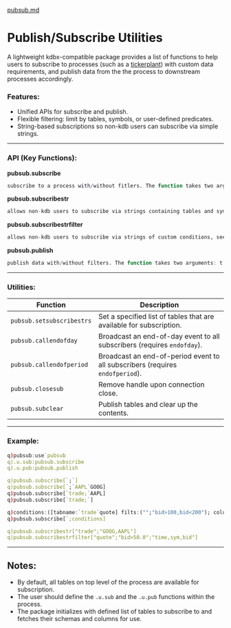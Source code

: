[pubsub.md](https://github.com/user-attachments/files/22662173/pubsub.md)
# Publish/Subscribe Utilities


A lightweight kdbx-compatible package provides a list of functions to help users to subscribe to processes (such as a [tickerplant](https://code.kx.com/q/architecture/tickq/)) with custom data requirements, and publish data from the the process to downstream processes accordingly. 



### Features:
- Unified APIs for subscribe and publish.
- Flexible filtering: limit by tables, symbols, or user-defined predicates.
- String-based subscriptions so non-kdb users can subscribe via simple strings.

---

### API (Key Functions):


**pubsub.subscribe**

```q
subscribe to a process with/without fitlers. The function takes two arguments: tables and filters, user can specify which table or list of tables to subscribe to, default list which is all tables on top level of the process will be subscrbied if left blank; filters can be a subset of symbols or custom conditions in the form of table created by user, see examples.
```


**pubsub.subscribestr**

```q
allows non-kdb users to subscribe via strings containing tables and symbols, see examples.
```


**pubsub.subscribestrfilter**

```q
allows non-kdb users to subscribe via strings of custom conditions, see examples.
```


**pubsub.publish**

```q
publish data with/without filters. The function takes two arguments: t and x, which are table name and data to be published respectively. when no table specified, the function will scan both reqalldict and reqfilteredtbl, when table name is found/subscribed, publish to downstream subscribers accordingly.
```

---

### Utilities:
| Function                  | Description                                                                  |
|---------------------------|------------------------------------------------------------------------------|
| `pubsub.setsubscribestrs` | Set a specified list of tables that are available for subscription.          | 
| `pubsub.callendofday`     | Broadcast an end-of-day event to all subscribers (requires `endofday`).      |
| `pubsub.callendofperiod`  | Broadcast an end-of-period event to all subscribers (requires `endofperiod`).|
| `pubsub.closesub`         | Remove handle upon connection close.                                         | 
| `pubsub.subclear`         | Publish tables and clear up the contents.                                    |

---

### Example: 
```q
q)pubsub:use`pubsub
q).u.sub:pubsub.subscribe
q).u.pub:pubsub.publish

q)pubsub.subscribe[`;`]
q)pubsub.subscribe[`;`AAPL`GOOG]
q)pubsub.subscribe[`trade;`AAPL]
q)pubsub.subscribe[`trade;`]

q)conditions:([tabname:`trade`quote] filts:("";"bid>100,bid<200"); columns:("time,sym,price";""))
q)pubsub.subscribe[`;conditions]

q)pubsub.subscribestr["trade";"GOOG,AAPL"]
q)pubsub.subscribestrfilter["quote";"bid>50.0";"time,sym,bid"]

```
---
## Notes:

- By default, all tables on top level of the process are available for subscription.
- The user should define the `.u.sub` and the `.u.pub` functions within the process.
- The package initializes with defined list of tables to subscribe to and fetches their schemas and columns for use.
